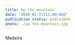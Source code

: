 ```yaml
---
title: Up the mountain
date: "2020-01-21T11:00:00Z"
publication_status: published
photo: ./up-the-mountain.jpg
---
```

Madeira